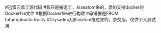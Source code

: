 #迅雷云监工源代码
#我只是搬运工，从seatom来的，添加支持docker的Dockerfile文件
#根据Dockerfile进行构建
#母镜像是FROM tutum/ubuntu:trusty
#Crysadm从源seatom拖过来的，杂交版，仅供个人测试用
